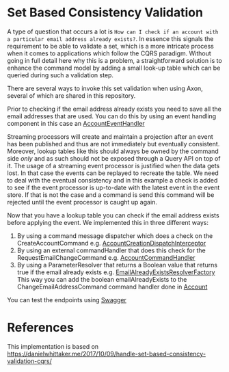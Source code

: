 # Set Based Consistency Validation

A type of question that occurs a lot is `How can I check if an account with a particular email address already exists?`. 
In essence this signals the requirement to be able to validate a set, which is a more intricate process when it comes to applications which follow the CQRS paradigm. Without going in full detail here why this is a problem, a straightforward solution is to enhance the command model by adding a small look-up table which can be queried during such a validation step.

There are several ways to invoke this set validation when using Axon, several of which are shared in this repository.

Prior to checking if the email address already exists you need to save all the email addresses that are used. You can do this by using an event handling component in this case an [AccountEventHandler](https://github.com/AxonIQ/code-samples/blob/master/set-based-validation/src/main/java/io/axoniq/dev/samples/command/handler/AccountEventHandler.java)

Streaming processors will create and maintain a projection after an event has been published and thus are not immediately but eventually consistent. Moreover, lookup tables like this should always be owned by the command side _only_ and as such should not be exposed through a Query API on top of it. The usage of a streaming event processor is justified when the data gets lost. In that case the events can be replayed to recreate the table.
We need to deal with the eventual consistency and in this example a check is added to see if the event processor is up-to-date with the latest event in the event store. If that is not the case and a command is send this command will be rejected until the event processor is caught up again.

Now that you have a lookup table you can check if the email address exists before applying the event. We implemented this in three different ways:

1. By using a command message dispatcher which does a check on the CreateAccountCommand e.g. [AccountCreationDispatchInterceptor](https://github.com/AxonIQ/code-samples/blob/master/set-based-validation/src/main/java/io/axoniq/dev/samples/command/interceptor/AccountCreationDispatchInterceptor.java)
2. By using an external commandHandler that does this check for the RequestEmailChangeCommand e.g. [AccountCommandHandler](https://github.com/AxonIQ/code-samples/blob/master/set-based-validation/src/main/java/io/axoniq/dev/samples/command/handler/AccountCommandHandler.java)
3. By using a ParameterResolver that returns a Boolean value that returns true if the email already exists e.g. [EmailAlreadyExistsResolverFactory](https://github.com/AxonIQ/code-samples/blob/master/set-based-validation/src/main/java/io/axoniq/dev/samples/resolver/EmailAlreadyExistsResolverFactory.java)
This way you can add the boolean emailAlreadyExists to the ChangeEmailAddressCommand command handler done in [Account](https://github.com/AxonIQ/code-samples/blob/master/set-based-validation/src/main/java/io/axoniq/dev/samples/command/aggregate/Account.java)

You can test the endpoints using [Swagger](http://localhost:8080/swagger-ui/#)
# References
This implementation is based on https://danielwhittaker.me/2017/10/09/handle-set-based-consistency-validation-cqrs/ 
